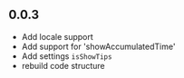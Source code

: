 ## 0.0.3
- Add locale support
- Add support for 'showAccumulatedTime'
- Add settings `isShowTips`
- rebuild code structure
